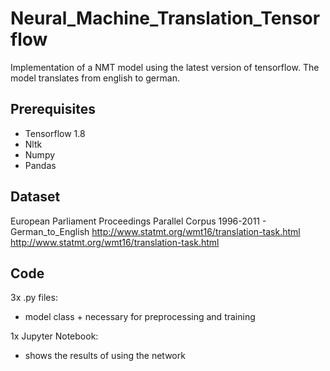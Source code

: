 # Neural_Machine_Translation_Tensorflow
Implementation of a NMT model using the latest version of tensorflow.
The model translates from english to german.

## Prerequisites
- Tensorflow 1.8
- Nltk
- Numpy
- Pandas

## Dataset
European Parliament Proceedings Parallel Corpus 1996-2011 - German_to_English
http://www.statmt.org/wmt16/translation-task.html \
http://www.statmt.org/wmt16/translation-task.html

## Code
3x .py files:
  - model class + necessary for preprocessing and training 
 
1x Jupyter Notebook:
  - shows the results of using the network

  









